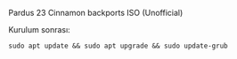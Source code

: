 Pardus 23 Cinnamon backports ISO (Unofficial)

Kurulum sonrası:

```
sudo apt update && sudo apt upgrade && sudo update-grub
```
